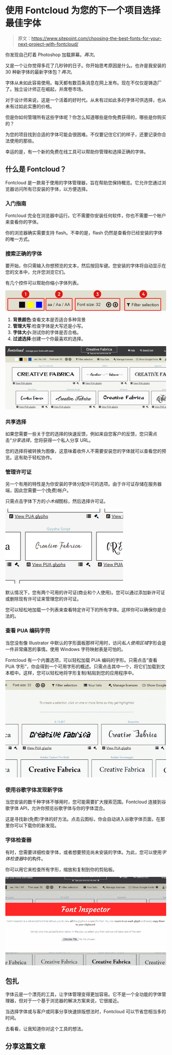 # 使用 Fontcloud 为您的下一个项目选择最佳字体

> 原文：<https://www.sitepoint.com/choosing-the-best-fonts-for-your-next-project-with-fontcloud/>

你发现自己盯着 Photoshop 加载屏幕。*再次*。

又是一个让你觉得多花了几秒钟的日子。你开始思考原因是什么。也许是我安装的 30 种新字体的最新字体包？*再次*。

字体从未如此容易使用。每天都有数百条消息在网上发布。现在不仅仅是铸造厂了。独立设计师正在崛起，并席卷市场。

对于设计师来说，这是一个活着的好时代。从未有过如此多的字体可供选择，也从未有过如此实惠的价格。

但是你如何管理所有这些字体呢？你怎么知道哪些是你免费获得的，哪些是你购买的？

为您的项目找到合适的字体可能会很困难。不仅要记住它们的样子，还要记录你合法使用的那些。

幸运的是，有一个新的免费在线工具可以帮助你管理和选择正确的字体。

## 什么是 Fontcloud？

Fontcloud 是一款易于使用的字体管理器，旨在帮助您保持概览。它允许您通过浏览器访问所有已安装的字体，以方便选择。

### 入门指南

Fontcloud 完全在浏览器中运行。它不需要你安装任何软件，你也不需要一个帐户来查看你的字体。

你的浏览器确实需要支持 flash。不幸的是，flash 仍然是查看你已经安装的字体的唯一方式。

### 搜索正确的字体

要开始，你只需输入你想预览的文本，然后按回车键。您安装的字体将自动显示在您的文本中，允许您浏览它们。

有几个控件可以帮助你缩小字体列表。

![Font controls](img/0630d262fcb6e0ee8af7d7a898ddfd8a.png)

1.  **背景颜色**:查看文本是否适合多种背景
2.  **管理大写**:检查字体是大写还是小写。
3.  **字体大小**:测试你的字体是否合格。
4.  **过滤选择**:创建一个你最喜欢的选择。

![Make a selection](img/c00b99aa4c7a5e4610f490d1171cd975.png)

### 共享选择

如果您需要一些关于您的选择的快速反馈，例如来自您客户的反馈，您只需点击“*分享选择*，您将获得一个私人分享 URL。

您的选择将被转换为图像，这意味着收件人不需要安装您的字体就可以查看您的预览。这有助于轻松协作。

### 管理许可证

另一个有用的特性是为你安装的字体分配许可的选项。由于许可证存储在服务器端，因此您需要一个(免费)帐户。

只需点击字体下方的*小木槌*图标，然后选择许可证。

![Assigning a license to a font](img/92a6512de3de9bfc6e04edf8e63a5692.png)

默认情况下，您有两个可用的许可证(商业和个人使用)。您可以通过添加新许可证或删除现有许可证来管理您的许可证。

您可以轻松地加载一个列表来查看特定许可下的所有字体。这样你可以确保你是合法的。

### 查看 PUA 编码字符

当您没有像 Illustrator 中默认的字形面板那样可用时，访问*私人使用区域*字形会是一件非常痛苦的事情。使用 Windows 字符映射表是可怕的。

Fontcloud 有一个内置选项，可以轻松加载 PUA 编码的字形。只需点击“查看 PUA 字形”，你会得到一个可用字形的概述。只需点击其中一个，将它们加载到文本框中。这样，您可以轻松地将字形复制/粘贴到您的应用程序中。

![View-PUA-encoded-glyphs](img/c162411c49ca5e665e631d6d4d6302f7.png)

### 使用谷歌字体发现新字体

当您安装的数千种字体不够用时，您可能需要扩大搜索范围。Fontcloud 连接到谷歌字体 API，允许你预览谷歌字体与你的字体混合。

这是寻找新(免费)字体的好方法。点击云图标，你会自动进入谷歌字体页面，在那里你可以下载你的新发现。

### 字体检查器

有时，您需要详细检查字体，或者想要预览尚未安装的字体。为此，您可以使用*字体检查器*中的构件。

你可以用它来检查所有字形，缩放和复制到你的剪贴板。

![Font-Inspector](img/fe0ce5609ee3f5d731a1bbc8bad2738f.png)

## 包扎

字体云是一个漂亮的工具，让字体管理变得更加容易。它不是一个全功能的字体管理器，但对于一个基于浏览器的解决方案来说，它很接近。

当选择字体或与客户或同事分享快速排版想法时，Fontcloud 可以节省您相当多的时间。

去看看，让我知道你对这个工具的想法。

## 分享这篇文章